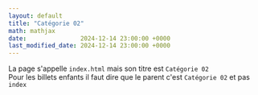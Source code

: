 ```yaml
---
layout: default
title: "Catégorie 02"
math: mathjax
date:               2024-12-14 23:00:00 +0000
last_modified_date: 2024-12-14 23:00:00 +0000
---
```


La page s'appelle `index.html` mais son titre est ``Catégorie 02``  
Pour les billets enfants il faut dire que le parent c'est ``Catégorie 02`` et pas `index`
